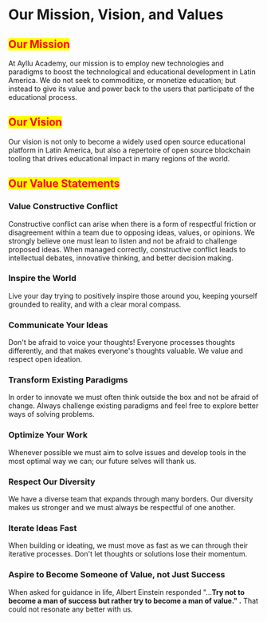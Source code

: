 # Our Mission, Vision, and Values

## <mark style="color:red;">Our Mission</mark>

At Ayllu Academy, our mission is to employ new technologies and paradigms to boost the technological and educational development in Latin America. We do not seek to commoditize, or monetize education; but instead to give its value and power back to the users that participate of the educational process.

## <mark style="color:red;">Our Vision</mark>

Our vision is not only to become a widely used open source educational platform in Latin America, but also a repertoire of open source blockchain tooling that drives educational impact in many regions of the world.

## <mark style="color:red;">Our Value Statements</mark>

### Value Constructive Conflict

Constructive conflict can arise when there is a form of respectful friction or disagreement within a team due to opposing ideas, values, or opinions. We strongly believe one must lean to listen and not be afraid to challenge proposed ideas. When managed correctly, constructive conflict leads to intellectual debates, innovative thinking, and better decision making.&#x20;

### Inspire the World

Live your day trying to positively inspire those around you, keeping yourself grounded to reality, and with a clear moral compass.

### Communicate Your Ideas

Don't be afraid to voice your thoughts! Everyone processes thoughts differently, and that makes everyone's thoughts valuable. We value and respect open ideation.

### Transform Existing Paradigms

In order to innovate we must often think outside the box and not be afraid of change. Always challenge existing paradigms and feel free to explore better ways of solving problems.&#x20;

### Optimize Your Work

Whenever possible we must aim to solve issues and develop tools in the most optimal way we can; our future selves will thank us.

### Respect Our Diversity

We have a diverse team that expands through many borders. Our diversity makes us stronger and we must always be respectful of one another.

### Iterate Ideas Fast

When building or ideating, we must move as fast as we can through their iterative processes. Don't let thoughts or solutions lose their momentum.

### Aspire to Become Someone of Value, not Just Success

When asked for guidance in life, Albert Einstein responded "...**Try not to become a man of success but rather try to become a man of value." .** That could not resonate any better with us.











